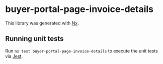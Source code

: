 # buyer-portal-page-invoice-details

This library was generated with [Nx](https://nx.dev).

## Running unit tests

Run `nx test buyer-portal-page-invoice-details` to execute the unit tests via [Jest](https://jestjs.io).
